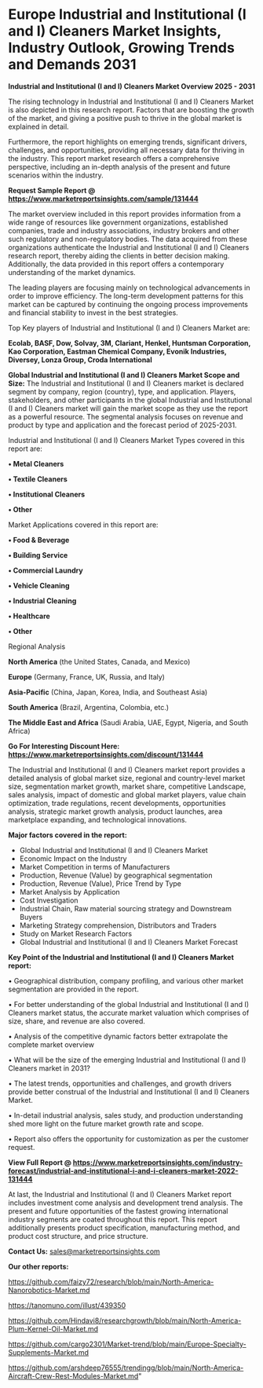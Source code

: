 # Europe Industrial and Institutional (I and I) Cleaners Market Insights, Industry Outlook, Growing Trends and Demands 2031

<Strong> Industrial and Institutional (I and I) Cleaners Market Overview 2025 - 2031</strong>

The rising technology in Industrial and Institutional (I and I) Cleaners Market is also depicted in this research report. Factors that are boosting the growth of the market, and giving a positive push to thrive in the global market is explained in detail.

Furthermore, the report highlights on emerging trends, significant drivers, challenges, and opportunities, providing all necessary data for thriving in the industry. This report market research offers a comprehensive perspective, including an in-depth analysis of the present and future scenarios within the industry.

<strong>Request Sample Report @ <a href=https://www.marketreportsinsights.com/sample/131444>https://www.marketreportsinsights.com/sample/131444</a></strong>

The market overview included in this report provides information from a wide range of resources like government organizations, established companies, trade and industry associations, industry brokers and other such regulatory and non-regulatory bodies. The data acquired from these organizations authenticate the Industrial and Institutional (I and I) Cleaners research report, thereby aiding the clients in better decision making. Additionally, the data provided in this report offers a contemporary understanding of the market dynamics.

The leading players are focusing mainly on technological advancements in order to improve efficiency. The long-term development patterns for this market can be captured by continuing the ongoing process improvements and financial stability to invest in the best strategies.

Top Key players of Industrial and Institutional (I and I) Cleaners Market are:

<strong>Ecolab, BASF, Dow, Solvay, 3M, Clariant, Henkel, Huntsman Corporation, Kao Corporation, Eastman Chemical Company, Evonik Industries, Diversey, Lonza Group, Croda International</strong>

<strong><b>Global Industrial and Institutional (I and I) Cleaners Market Scope and Size:</b></strong>
The Industrial and Institutional (I and I) Cleaners market is declared segment by company, region (country), type, and application. Players, stakeholders, and other participants in the global Industrial and Institutional (I and I) Cleaners market will gain the market scope as they use the report as a powerful resource. The segmental analysis focuses on revenue and product by type and application and the forecast period of 2025-2031.

Industrial and Institutional (I and I) Cleaners Market Types covered in this report are:

<strong>• Metal Cleaners

• Textile Cleaners

• Institutional Cleaners

• Other</strong>

Market Applications covered in this report are:

<strong>• Food & Beverage

• Building Service

• Commercial Laundry

• Vehicle Cleaning

• Industrial Cleaning

• Healthcare

• Other</strong> 

Regional Analysis

<strong>North America</strong> (the United States, Canada, and Mexico)

<strong>Europe</strong> (Germany, France, UK, Russia, and Italy)

<strong>Asia-Pacific</strong> (China, Japan, Korea, India, and Southeast Asia)

<strong>South America</strong> (Brazil, Argentina, Colombia, etc.)

<strong>The Middle East and Africa</strong> (Saudi Arabia, UAE, Egypt, Nigeria, and South Africa)

<strong>Go For Interesting Discount Here: <a href=https://www.marketreportsinsights.com/discount/131444>https://www.marketreportsinsights.com/discount/131444</a></strong>

The Industrial and Institutional (I and I) Cleaners market report provides a detailed analysis of global market size, regional and country-level market size, segmentation market growth, market share, competitive Landscape, sales analysis, impact of domestic and global market players, value chain optimization, trade regulations, recent developments, opportunities analysis, strategic market growth analysis, product launches, area marketplace expanding, and technological innovations.

<strong><b>Major factors covered in the report:</b></strong>
<ul>
  <li>Global Industrial and Institutional (I and I) Cleaners Market </li>
  <li>Economic Impact on the Industry</li>
  <li>Market Competition in terms of Manufacturers</li>
  <li>Production, Revenue (Value) by geographical segmentation</li>
  <li>Production, Revenue (Value), Price Trend by Type</li>
  <li>Market Analysis by Application</li>
  <li>Cost Investigation</li>
  <li>Industrial Chain, Raw material sourcing strategy and Downstream Buyers</li>
  <li>Marketing Strategy comprehension, Distributors and Traders</li>
  <li>Study on Market Research Factors</li>
  <li>Global Industrial and Institutional (I and I) Cleaners Market Forecast</li>
</ul>

<strong><b>Key Point of the Industrial and Institutional (I and I) Cleaners Market report:</b></strong>

• Geographical distribution, company profiling, and various other market segmentation are provided in the report.

• For better understanding of the global Industrial and Institutional (I and I) Cleaners market status, the accurate market valuation which comprises of size, share, and revenue are also covered.

• Analysis of the competitive dynamic factors better extrapolate the complete market overview

• What will be the size of the emerging Industrial and Institutional (I and I) Cleaners market in 2031?

• The latest trends, opportunities and challenges, and growth drivers provide better construal of the Industrial and Institutional (I and I) Cleaners Market.

• In-detail industrial analysis, sales study, and production understanding shed more light on the future market growth rate and scope.

• Report also offers the opportunity for customization as per the customer request.

<strong><b>View Full Report @ <a href=https://www.marketreportsinsights.com/industry-forecast/industrial-and-institutional-i-and-i-cleaners-market-2022-131444>https://www.marketreportsinsights.com/industry-forecast/industrial-and-institutional-i-and-i-cleaners-market-2022-131444</a></b></strong>


At last, the Industrial and Institutional (I and I) Cleaners Market report includes investment come analysis and development trend analysis. The present and future opportunities of the fastest growing international industry segments are coated throughout this report. This report additionally presents product specification, manufacturing method, and product cost structure, and price structure.

<strong>Contact Us:</strong>
sales@marketreportsinsights.com

<strong>Our other reports:</strong>

<a href=https://github.com/faizy72/research/blob/main/North-America-Nanorobotics-Market.md>https://github.com/faizy72/research/blob/main/North-America-Nanorobotics-Market.md</a>

<a href=https://tanomuno.com/illust/439350>https://tanomuno.com/illust/439350</a>

<a href=https://github.com/Hindavi8/researchgrowth/blob/main/North-America-Plum-Kernel-Oil-Market.md>https://github.com/Hindavi8/researchgrowth/blob/main/North-America-Plum-Kernel-Oil-Market.md</a>

<a href=https://github.com/cargo2301/Market-trend/blob/main/Europe-Specialty-Supplements-Market.md>https://github.com/cargo2301/Market-trend/blob/main/Europe-Specialty-Supplements-Market.md</a>

<a href=https://github.com/arshdeep76555/trendingg/blob/main/North-America-Aircraft-Crew-Rest-Modules-Market.md>https://github.com/arshdeep76555/trendingg/blob/main/North-America-Aircraft-Crew-Rest-Modules-Market.md</a>"
